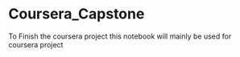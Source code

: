 # Coursera_Capstone
To Finish the coursera project
this notebook will mainly be used for coursera project
